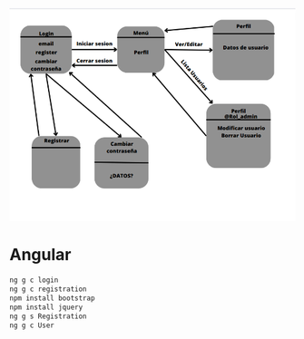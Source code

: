
![Image](https://github.com/x1n4px/Angular-SpringBoot-Proyect/blob/main/aux/images/MS1.png?raw=true)


# Angular
```
ng g c login
ng g c registration
npm install bootstrap
npm install jquery
ng g s Registration
ng g c User
```
